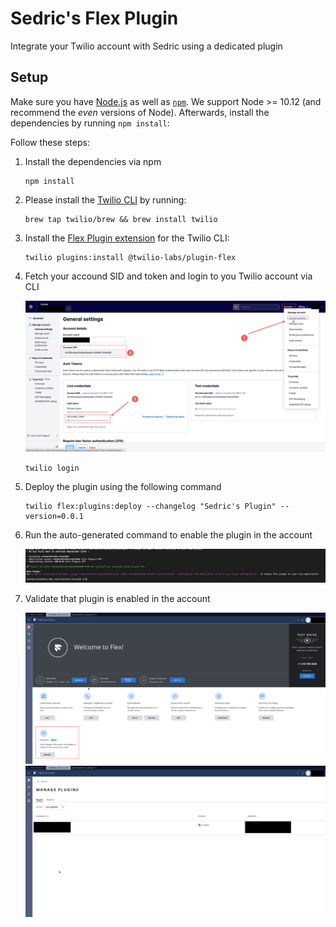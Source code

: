 # Sedric's Flex Plugin

Integrate your Twilio account with Sedric using a dedicated plugin

## Setup

Make sure you have [Node.js](https://nodejs.org) as well as [`npm`](https://npmjs.com). We support Node >= 10.12 (and recommend the _even_ versions of Node). Afterwards, install the dependencies by running `npm install`:

Follow these steps:

1. Install the dependencies via npm
    ```
    npm install
    ```

2. Please install the [Twilio CLI](https://www.twilio.com/docs/twilio-cli/quickstart) by running:
    ```
    brew tap twilio/brew && brew install twilio
    ```
3. Install the [Flex Plugin extension](https://github.com/twilio-labs/plugin-flex/tree/v1-beta) for the Twilio CLI:

    ```
    twilio plugins:install @twilio-labs/plugin-flex
    ```
4. Fetch your accound SID and token and login to you Twilio account via CLI
    
    ![alt text](docs/token.png)

    ```
    twilio login
    ```
5. Deploy the plugin using the following command
    ```
    twilio flex:plugins:deploy --changelog "Sedric's Plugin" --version=0.0.1     
    ```
6. Run the auto-generated command to enable the plugin in the account
    
    ![alt text](docs/autogeneraed_command.png)
    
7. Validate that plugin is enabled in the account

    ![alt text](docs/plugin_1.png)
    ![alt text](docs/plugin_2.png)